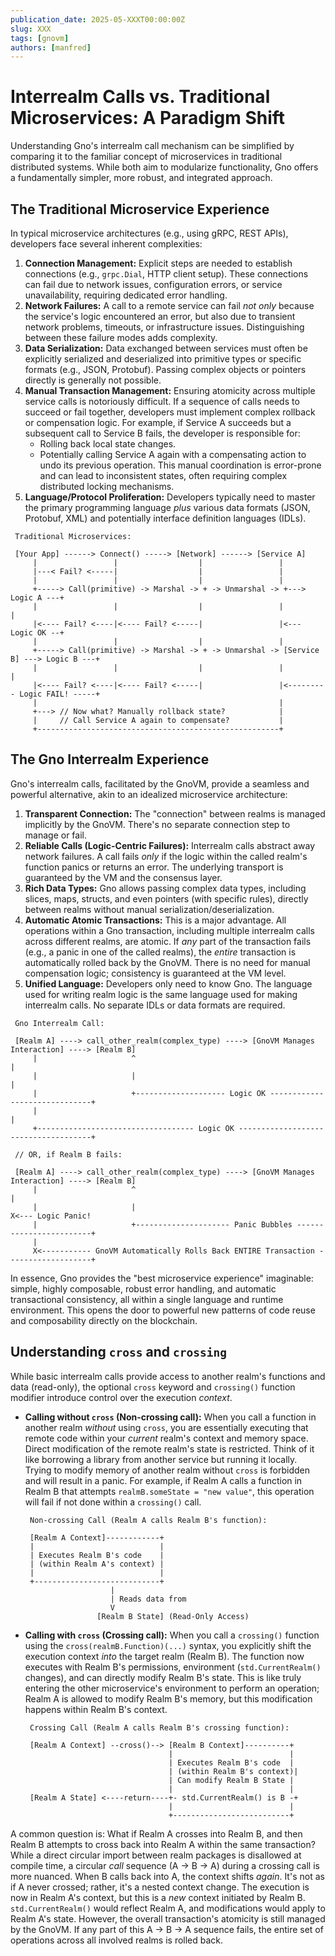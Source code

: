 ```yaml
---
publication_date: 2025-05-XXXT00:00:00Z
slug: XXX
tags: [gnovm]
authors: [manfred]
---
```


# Interrealm Calls vs. Traditional Microservices: A Paradigm Shift

Understanding Gno's interrealm call mechanism can be simplified by comparing it
to the familiar concept of microservices in traditional distributed systems.
While both aim to modularize functionality, Gno offers a fundamentally simpler,
more robust, and integrated approach.

## The Traditional Microservice Experience

In typical microservice architectures (e.g., using gRPC, REST APIs), developers
face several inherent complexities:

1. **Connection Management:** Explicit steps are needed to establish connections
   (e.g., `grpc.Dial`, HTTP client setup). These connections can fail due to
   network issues, configuration errors, or service unavailability, requiring 
   dedicated error handling.
2. **Network Failures:** A call to a remote service can fail *not only* because
   the service's logic encountered an error, but also due to transient network
   problems, timeouts, or infrastructure issues. Distinguishing between these
   failure modes adds complexity.
3. **Data Serialization:** Data exchanged between services must often be
   explicitly serialized and deserialized into primitive types or specific
   formats (e.g., JSON, Protobuf). Passing complex objects or pointers directly
   is generally not possible.
4. **Manual Transaction Management:** Ensuring atomicity across multiple service
   calls is notoriously difficult. If a sequence of calls needs to succeed or
   fail together, developers must implement complex rollback or compensation
   logic. For example, if Service A succeeds but a subsequent call to Service B
   fails, the developer is responsible for:
    * Rolling back local state changes.
    * Potentially calling Service A again with a compensating action to undo its
      previous operation.
    This manual coordination is error-prone and can lead to inconsistent states,
    often requiring complex distributed locking mechanisms.
5. **Language/Protocol Proliferation:** Developers typically need to master the
   primary programming language *plus* various data formats (JSON, Protobuf,
   XML) and potentially interface definition languages (IDLs).

```ascii
 Traditional Microservices:

 [Your App] ------> Connect() -----> [Network] ------> [Service A]
     |                 |                  |                 |
     |---< Fail? <-----|                  |                 |
     |                 |                  |                 |
     +-----> Call(primitive) -> Marshal -> + -> Unmarshal -> +---> Logic A ---+
     |                 |                  |                 |               |
     |<---- Fail? <----|<---- Fail? <-----|                 |<--- Logic OK --+
     |                 |                  |                 |
     +-----> Call(primitive) -> Marshal -> + -> Unmarshal -> [Service B] ---> Logic B ---+
     |                 |                  |                 |                            |
     |<---- Fail? <----|<---- Fail? <-----|                 |<--------- Logic FAIL! -----+
     |                                                      |
     +---> // Now what? Manually rollback state?            |
     |     // Call Service A again to compensate?           |
     +------------------------------------------------------+
```

## The Gno Interrealm Experience

Gno's interrealm calls, facilitated by the GnoVM, provide a seamless and
powerful alternative, akin to an idealized microservice architecture:

1. **Transparent Connection:** The "connection" between realms is managed
   implicitly by the GnoVM. There's no separate connection step to manage or
   fail.
2. **Reliable Calls (Logic-Centric Failures):** Interrealm calls abstract away
   network failures. A call fails *only* if the logic within the called realm's
   function panics or returns an error. The underlying transport is guaranteed
   by the VM and the consensus layer.
3. **Rich Data Types:** Gno allows passing complex data types, including slices,
   maps, structs, and even pointers (with specific rules), directly between
   realms without manual serialization/deserialization.
4. **Automatic Atomic Transactions:** This is a major advantage. All operations
   within a Gno transaction, including multiple interrealm calls across
   different realms, are atomic. If *any* part of the transaction fails (e.g.,
   a panic in one of the called realms), the *entire* transaction is
   automatically rolled back by the GnoVM. There is no need for manual
   compensation logic; consistency is guaranteed at the VM level.
5. **Unified Language:** Developers only need to know Gno. The language used for
   writing realm logic is the same language used for making interrealm calls.
   No separate IDLs or data formats are required.

```ascii
 Gno Interrealm Call:

 [Realm A] ----> call_other_realm(complex_type) ----> [GnoVM Manages Interaction] ----> [Realm B]
     |                     ^                                                            |
     |                     |                                                            |
     |                     +-------------------- Logic OK ------------------------------+
     |                                                                                  |
     +----------------------------------- Logic OK -------------------------------------+

 // OR, if Realm B fails:

 [Realm A] ----> call_other_realm(complex_type) ----> [GnoVM Manages Interaction] ----> [Realm B]
     |                     ^                                                            |
     |                     |                                                            X<--- Logic Panic!
     |                     +--------------------- Panic Bubbles ------------------------+
     |
     X<----------- GnoVM Automatically Rolls Back ENTIRE Transaction -------------------+

```

In essence, Gno provides the "best microservice experience" imaginable: simple,
highly composable, robust error handling, and automatic transactional
consistency, all within a single language and runtime environment. This opens
the door to powerful new patterns of code reuse and composability directly on
the blockchain.

## Understanding `cross` and `crossing`

While basic interrealm calls provide access to another realm's functions and
data (read-only), the optional `cross` keyword and `crossing()` function
modifier introduce control over the execution *context*.

* **Calling without `cross` (Non-crossing call):** When you call a function in
  another realm *without* using `cross`, you are essentially executing that
  remote code within your *current* realm's context and memory space. Direct
  modification of the remote realm's state is restricted. Think of it like
  borrowing a library from another service but running it locally. Trying to
  modify memory of another realm without `cross` is forbidden and will result in
  a panic. For example, if Realm A calls a function in Realm B that attempts
  `realmB.someState = "new value"`, this operation will fail if not done within
  a `crossing()` call.

    ```ascii
     Non-crossing Call (Realm A calls Realm B's function):

     [Realm A Context]------------+
     |                            |
     | Executes Realm B's code    |
     | (within Realm A's context) |
     |                            |
     +----------------------------+
                       |
                       | Reads data from
                       V
                    [Realm B State] (Read-Only Access)
    ```

* **Calling with `cross` (Crossing call):** When you call a `crossing()`
  function using the `cross(realmB.Function)(...)` syntax, you explicitly shift
  the execution context *into* the target realm (Realm B). The function now
  executes with Realm B's permissions, environment (`std.CurrentRealm()`
  changes), and can directly modify Realm B's state. This is like truly entering
  the other microservice's environment to perform an operation; Realm A is
  allowed to modify Realm B's memory, but this modification happens within Realm
  B's context.

    ```ascii
     Crossing Call (Realm A calls Realm B's crossing function):

     [Realm A Context] --cross()--> [Realm B Context]----------+
                                    |                          |
                                    | Executes Realm B's code  |
                                    | (within Realm B's context)|
                                    | Can modify Realm B State |
                                    |                          |
     [Realm A State] <----return----+- std.CurrentRealm() is B -+
                                    |                          |
                                    +--------------------------+
    ```

A common question is: What if Realm A crosses into Realm B, and then Realm B
attempts to cross back into Realm A within the same transaction? While a direct
circular import between realm packages is disallowed at compile time, a circular
*call* sequence (A -> B -> A) during a crossing call is more nuanced. When B
calls back into A, the context shifts *again*. It's not as if A never crossed;
rather, it's a nested context change. The execution is now in Realm A's context,
but this is a *new* context initiated by Realm B. `std.CurrentRealm()` would
reflect Realm A, and modifications would apply to Realm A's state. However, the
overall transaction's atomicity is still managed by the GnoVM. If any part of
this A -> B -> A sequence fails, the entire set of operations across all
involved realms is rolled back.